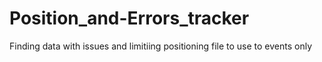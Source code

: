 # Position_and-Errors_tracker
Finding data with issues and limitiing positioning file to use to events only
